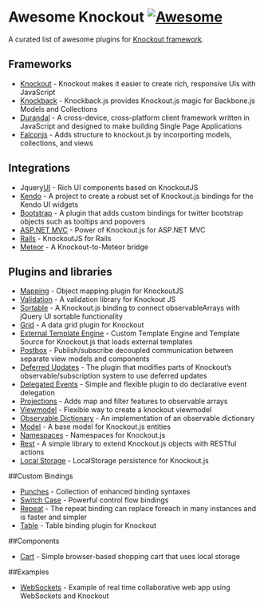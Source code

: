 # Awesome Knockout [![Awesome](https://cdn.rawgit.com/sindresorhus/awesome/d7305f38d29fed78fa85652e3a63e154dd8e8829/media/badge.svg)](https://github.com/sindresorhus/awesome)
A curated list of awesome plugins for [Knockout framework](http://knockoutjs.com/).

## Frameworks
- [Knockout](https://github.com/knockout/knockout) - Knockout makes it easier to create rich, responsive UIs with JavaScript
- [Knockback](https://github.com/kmalakoff/knockback) - Knockback.js provides Knockout.js magic for Backbone.js Models and Collections
- [Durandal](https://github.com/BlueSpire/Durandal/) - A cross-device, cross-platform client framework written in JavaScript and designed to make building Single Page Applications
- [Falconjs](https://github.com/stoodder/falconjs) - Adds structure to knockout.js by incorporting models, collections, and views

## Integrations
- Jquery[UI](https://github.com/madcapnmckay/Knockout-UI) - Rich UI components based on KnockoutJS
- [Kendo](https://github.com/kendo-labs/knockout-kendo) - A project to create a robust set of Knockout.js bindings for the Kendo UI widgets
- [Bootstrap](https://github.com/billpull/knockout-bootstrap) - A plugin that adds custom bindings for twitter bootstrap objects such as tooltips and popovers
- [ASP.NET MVC](https://github.com/AndreyAkinshin/knockout-mvc) - Power of Knockout.js for ASP.NET MVC
- [Rails](https://github.com/dnagir/knockout-rails) - KnockoutJS for Rails
- [Meteor](https://github.com/steveluscher/knockout.meteor) - A Knockout-to-Meteor bridge

## Plugins and libraries
- [Mapping](https://github.com/SteveSanderson/knockout.mapping) - Object mapping plugin for KnockoutJS
- [Validation](https://github.com/Knockout-Contrib/Knockout-Validation) - A validation library for Knockout JS
- [Sortable](https://github.com/rniemeyer/knockout-sortable) - A Knockout.js binding to connect observableArrays with jQuery UI sortable functionality
- [Grid](https://github.com/Knockout-Contrib/KoGrid) - A data grid plugin for Knockout
- [External Template Engine](https://github.com/ifandelse/Knockout.js-External-Template-Engine) - Custom Template Engine and Template Source for Knockout.js that loads external templates
- [Postbox](https://github.com/rniemeyer/knockout-postbox) - Publish/subscribe decoupled communication between separate view models and components
- [Deferred Updates](https://github.com/mbest/knockout-deferred-updates) - The plugin that modifies parts of Knockout’s observable/subscription system to use deferred updates
- [Delegated Events](https://github.com/rniemeyer/knockout-delegatedEvents) - Simple and flexible plugin to do declarative event delegation
- [Projections](https://github.com/SteveSanderson/knockout-projections) - Adds map and filter features to observable arrays
- [Viewmodel](https://github.com/coderenaissance/knockout.viewmodel) - Flexible way to create a knockout viewmodel
- [Observable Dictionary](https://github.com/jamesfoster/knockout.observableDictionary) - An implementation of an observable dictionary
- [Model](https://github.com/thelinuxlich/knockout.model) - A base model for Knockout.js entities
- [Namespaces](https://github.com/hunterloftis/knockout.namespaces) - Namespaces for Knockout.js
- [Rest](https://github.com/frapontillo/knockout-rest) - A simple library to extend Knockout.js objects with RESTful actions
- [Local Storage](https://github.com/jimrhoskins/knockout.localStorage) - LocalStorage persistence for Knockout.js

##Custom Bindings
- [Punches](https://github.com/mbest/knockout.punches) - Collection of enhanced binding syntaxes
- [Switch Case](https://github.com/mbest/knockout-switch-case) - Powerful control flow bindings
- [Repeat](https://github.com/mbest/knockout-repeat) - The repeat binding can replace foreach in many instances and is faster and simpler
- [Table](https://github.com/mbest/knockout-table) - Table binding plugin for Knockout

##Components
- [Cart](https://github.com/tekpub/knockout-cart) - Simple browser-based shopping cart that uses local storage

##Examples
- [WebSockets](https://github.com/carlhoerberg/knockout-websocket-example) - Example of real time collaborative web app using WebSockets and Knockout
